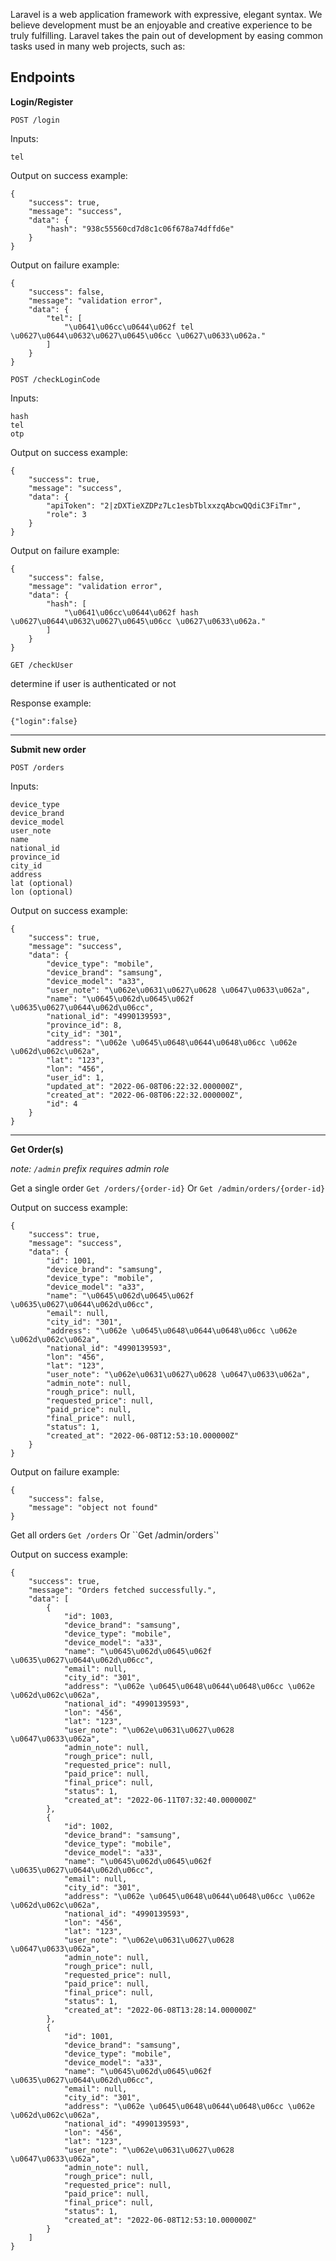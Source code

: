Laravel is a web application framework with expressive, elegant syntax. We believe development must be an enjoyable and creative experience to be truly fulfilling. Laravel takes the pain out of development by easing common tasks used in many web projects, such as:
## Endpoints

**Login/Register**

`POST /login`

Inputs:
```
tel
````

Output on success example:
```
{
    "success": true,
    "message": "success",
    "data": {
        "hash": "938c55560cd7d8c1c06f678a74dffd6e"
    }
}
```

Output on failure example:
```
{
    "success": false,
    "message": "validation error",
    "data": {
        "tel": [
            "\u0641\u06cc\u0644\u062f tel \u0627\u0644\u0632\u0627\u0645\u06cc \u0627\u0633\u062a."
        ]
    }
}
```

`POST /checkLoginCode`

Inputs:
```
hash
tel
otp
````

Output on success example:
```
{
    "success": true,
    "message": "success",
    "data": {
        "apiToken": "2|zDXTieXZDPz7Lc1esbTblxxzqAbcwQQdiC3FiTmr",
        "role": 3
    }
}
```

Output on failure example:
```
{
    "success": false,
    "message": "validation error",
    "data": {
        "hash": [
            "\u0641\u06cc\u0644\u062f hash \u0627\u0644\u0632\u0627\u0645\u06cc \u0627\u0633\u062a."
        ]
    }
}
```

`GET /checkUser`

determine if user is authenticated or not

Response example:
```
{"login":false}
```

---

**Submit new order**

`POST /orders`

Inputs:
```
device_type 
device_brand 
device_model
user_note
name
national_id
province_id
city_id
address
lat (optional)
lon (optional)
````

Output on success example:
```
{
    "success": true,
    "message": "success",
    "data": {
        "device_type": "mobile",
        "device_brand": "samsung",
        "device_model": "a33",
        "user_note": "\u062e\u0631\u0627\u0628 \u0647\u0633\u062a",
        "name": "\u0645\u062d\u0645\u062f \u0635\u0627\u0644\u062d\u06cc",
        "national_id": "4990139593",
        "province_id": 8,
        "city_id": "301",
        "address": "\u062e \u0645\u0648\u0644\u0648\u06cc \u062e \u062d\u062c\u062a",
        "lat": "123",
        "lon": "456",
        "user_id": 1,
        "updated_at": "2022-06-08T06:22:32.000000Z",
        "created_at": "2022-06-08T06:22:32.000000Z",
        "id": 4
    }
}
```

---

**Get Order(s)**

*note: `/admin` prefix requires admin role*

Get a single order
`Get /orders/{order-id}` Or `Get /admin/orders/{order-id}`

Output on success example:
```
{
    "success": true,
    "message": "success",
    "data": {
        "id": 1001,
        "device_brand": "samsung",
        "device_type": "mobile",
        "device_model": "a33",
        "name": "\u0645\u062d\u0645\u062f \u0635\u0627\u0644\u062d\u06cc",
        "email": null,
        "city_id": "301",
        "address": "\u062e \u0645\u0648\u0644\u0648\u06cc \u062e \u062d\u062c\u062a",
        "national_id": "4990139593",
        "lon": "456",
        "lat": "123",
        "user_note": "\u062e\u0631\u0627\u0628 \u0647\u0633\u062a",
        "admin_note": null,
        "rough_price": null,
        "requested_price": null,
        "paid_price": null,
        "final_price": null,
        "status": 1,
        "created_at": "2022-06-08T12:53:10.000000Z"
    }
}
```

Output on failure example:
```
{
    "success": false,
    "message": "object not found"
}
```

Get all orders
`Get /orders` Or ``Get /admin/orders`'

Output on success example:
```
{
    "success": true,
    "message": "Orders fetched successfully.",
    "data": [
        {
            "id": 1003,
            "device_brand": "samsung",
            "device_type": "mobile",
            "device_model": "a33",
            "name": "\u0645\u062d\u0645\u062f \u0635\u0627\u0644\u062d\u06cc",
            "email": null,
            "city_id": "301",
            "address": "\u062e \u0645\u0648\u0644\u0648\u06cc \u062e \u062d\u062c\u062a",
            "national_id": "4990139593",
            "lon": "456",
            "lat": "123",
            "user_note": "\u062e\u0631\u0627\u0628 \u0647\u0633\u062a",
            "admin_note": null,
            "rough_price": null,
            "requested_price": null,
            "paid_price": null,
            "final_price": null,
            "status": 1,
            "created_at": "2022-06-11T07:32:40.000000Z"
        },
        {
            "id": 1002,
            "device_brand": "samsung",
            "device_type": "mobile",
            "device_model": "a33",
            "name": "\u0645\u062d\u0645\u062f \u0635\u0627\u0644\u062d\u06cc",
            "email": null,
            "city_id": "301",
            "address": "\u062e \u0645\u0648\u0644\u0648\u06cc \u062e \u062d\u062c\u062a",
            "national_id": "4990139593",
            "lon": "456",
            "lat": "123",
            "user_note": "\u062e\u0631\u0627\u0628 \u0647\u0633\u062a",
            "admin_note": null,
            "rough_price": null,
            "requested_price": null,
            "paid_price": null,
            "final_price": null,
            "status": 1,
            "created_at": "2022-06-08T13:28:14.000000Z"
        },
        {
            "id": 1001,
            "device_brand": "samsung",
            "device_type": "mobile",
            "device_model": "a33",
            "name": "\u0645\u062d\u0645\u062f \u0635\u0627\u0644\u062d\u06cc",
            "email": null,
            "city_id": "301",
            "address": "\u062e \u0645\u0648\u0644\u0648\u06cc \u062e \u062d\u062c\u062a",
            "national_id": "4990139593",
            "lon": "456",
            "lat": "123",
            "user_note": "\u062e\u0631\u0627\u0628 \u0647\u0633\u062a",
            "admin_note": null,
            "rough_price": null,
            "requested_price": null,
            "paid_price": null,
            "final_price": null,
            "status": 1,
            "created_at": "2022-06-08T12:53:10.000000Z"
        }
    ]
}
```